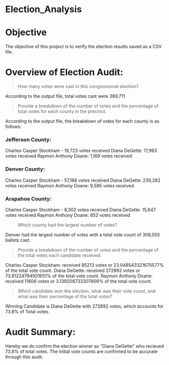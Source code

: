 # Election_Analysis
# Objective
The objective of this project is to verify the election results saved as a CSV file.
# Overview of Election Audit:
> How many votes were cast in this congressional election?

According to the output file, total votes cast were 369,711

> Provide a breakdown of the number of votes and the percentage of total votes for each county in the precinct.

According to the output file, the breakdown of votes for each county is as follows:
### Jefferson County: 
Charles Casper Stockham - 19,723 votes received
Diana DeGette: 17,963 votes received
Raymon Anthony Doane: 1,169 votes received

### Denver County: 
Charles Casper Stockham - 57,188 votes received
Diana DeGette: 239,282 votes received
Raymon Anthony Doane: 9,585 votes received

### Arapahoe County: 
Charles Casper Stockham - 8,302 votes received
Diana DeGette: 15,647 votes received
Raymon Anthony Doane: 852 votes received

> Which county had the largest number of votes?

Denver had the largest number of votes with a total vote count of 306,055 ballots cast.

> Provide a breakdown of the number of votes and the percentage of the total votes each candidate received.

Charles Casper Stockham: received 85213 votes or 23.048543321675577% of the total vote count.
Diana DeGette: received 272892 votes or 73.81224794501651% of the total vote count.
Raymon Anthony Doane: received 11606 votes or 3.139208733307908% of the total vote count.

> Which candidate won the election, what was their vote count, and what was their percentage of the total votes?

Winning Candidate is Diana DeGette with 272892 votes, which accounts for 73.8% of
Total votes.

# Audit Summary: 
Hereby we do confirm the election winner as "Diana DeGette" who recieved 73.8% of total votes. The initial vote counts are confirmed to be accurate through this audit. 
